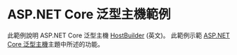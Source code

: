 # <a name="aspnet-core-generic-host-sample"></a>ASP.NET Core 泛型主機範例

此範例說明 ASP.NET Core 泛型主機 [HostBuilder](https://docs.microsoft.com/dotnet/api/microsoft.extensions.hosting.ihostedservice) \(英文\)。 此範例示範 [ASP.NET Core 泛型主機](https://docs.microsoft.com/aspnet/core/fundamentals/host/generic-host)主題中所述的功能。
